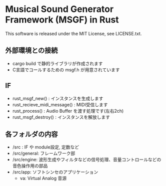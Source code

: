 # Musical Sound Generator Framework (MSGF) in Rust

This software is released under the MIT License, see LICENSE.txt.

## 外部環境との接続

- cargo build で静的ライブラリが作成されます
- C言語でコールするための msgf.h が用意されています

## IF

- rust_msgf_new() : インスタンスを生成します
- rust_recieve_midi_message() : MIDI受信します
- rust_process() : Audio Buffer を渡す処理です(左右2ch)
- rust_msgf_destroy() : インスタンスを解放します

## 各フォルダの内容

- /src : IF や module設定, 定数など
- /src/general: フレームワーク部
- /src/engine: 波形生成やフィルタなどの信号処理、音量コントロールなどの音色操作用の部品
- /src/app: ソフトシンセのアプリケーション
    - va: Virtual Analog 音源